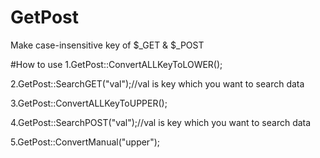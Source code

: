 # GetPost
Make case-insensitive key of $_GET & $_POST

#How to use
1.GetPost::ConvertALLKeyToLOWER();

2.GetPost::SearchGET("val");//val is key which you want to search data

3.GetPost::ConvertALLKeyToUPPER();

4.GetPost::SearchPOST("val");//val is key which you want to search data

5.GetPost::ConvertManual("upper");
